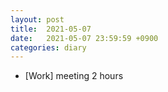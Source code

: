 ```yaml
---
layout: post
title:  2021-05-07
date:   2021-05-07 23:59:59 +0900
categories: diary
---
```


- [Work] meeting 2 hours
